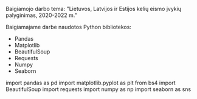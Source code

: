 Baigiamojo darbo tema:
"Lietuvos, Latvijos ir Estijos kelių eismo įvykių palyginimas, 2020-2022 m."

Baigiamajame darbe naudotos Python bibliotekos:
* Pandas
* Matplotlib
* BeautifulSoup
* Requests
* Numpy
* Seaborn

import pandas as pd
import matplotlib.pyplot as plt
from bs4 import BeautifulSoup
import requests
import numpy as np
import seaborn as sns





